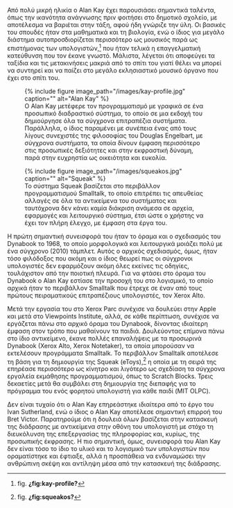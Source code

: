 Από πολύ μικρή ηλικία ο Alan Kay έχει παρουσιάσει σημαντικά ταλέντα,
όπως την ικανότητα ανάγνωσης πριν φοιτήσει στο δημοτικό σχολείο, με
αποτέλεσμα να βαριέται στην τάξη, αφού ήδη γνώριζε την ύλη. Οι βασικές
του σπουδές ήταν στα μαθηματικά και τη βιολογία, ενώ ο ίδιος για μεγάλο
διάστημα αυτοπροσδιορίζεται περισσότερο ως μουσικός παρά ως επιστήμονας
των υπολογιστών,[^1] που ήταν τελικά η επαγγελματική κατεύθυνση που τον
έκανε γνωστό. Μάλιστα, λέγεται ότι αποφεύγει τα ταξίδια και τις
μετακινήσεις μακριά από το σπίτι του γιατί θέλει να μπορεί να συντηρεί
και να παίζει στο μεγάλο εκλησιαστικό μουσικό όργανο που έχει στο σπίτι
του.

<figure id="fig:kay-profile">
{% include figure image_path="/images/kay-profile.jpg" caption=""
alt="Alan Kay" %}
<figcaption>
Ο Alan Kay μετέφερε τον προγραμματισμό με γραφικά σε ένα προσωπικό
διαδραστικό σύστημα, το οποίο σε μια εκδοχή του δημιούργησε όλα τα
σύγχρονα επιτραπέζια συστήματα. Παράλληλα, ο ίδιος παραμένει με συνέπεια
ένας από τους λίγους συνεχιστές της φιλοσοφίας του Douglas Engelbart, με
σύγχρονα συστήματα, τα οποία δίνουν έμφαση περισσότερο στις προσωπικές
δεξιότητες και στην εκφραστική δύναμη, παρά στην ευχρηστία ως οικειότητα
και ευκολία.
</figcaption>
</figure>
<figure id="fig:squeakos">
{% include figure image_path="/images/squeakos.jpg" caption=""
alt="Squeak" %}
<figcaption>
Το σύστημα Squeak βασίζεται στο περιβάλλον προγραμματισμού Smalltalk, το
οποίο επιτρέπει τις απευθείας αλλαγές σε όλα τα αντικείμενα του
συστήματος και ταυτόχρονα δεν κάνει καμία διάκριση ανάμεσα σε αρχεία,
εφαρμογές και λειτουργικό σύστημα, έτσι ώστε ο χρήστης να έχει τον πλήρη
έλεγχο, με έμφαση στα έργα του.
</figcaption>
</figure>

Η πρώτη σημαντική συνεισφορά του ήταν το όραμα και ο σχεδιασμός του
Dynabook το 1968, το οποίο μορφολογικά και λειτουργικά μοιάζει πολύ με
ένα σύγχρονο (2010) τάμπλετ. Αυτός ο αρχικός σχεδιασμός, όμως, ήταν τόσο
φιλόδοξος που ακόμη και ο ίδιος θεωρεί πως οι σύγχρονοι υπολογιστές δεν
εφαρμόζουν ακόμη όλες εκείνες τις οδηγίες, τουλάχιστον από την ποιοτική
πλευρά. Για να φτάσει στο όραμα του Dynabook ο Alan Kay εστίασε την
προσοχή του στο λογισμικό, το οποίο αρχικά ήταν το περιβάλλον Smalltalk
που έτρεχε σε έναν από τους πρώτους πειραματικούς επιτραπέζιους
υπολογιστές, τον Xerox Alto.

Μετά την εργασία του στο Xerox Parc συνέχισε να δουλεύει στην Apple και
μετά στο Viewpoints Institute, αλλά, σε κάθε περίπτωση, συνέχισε να
εργάζεται πάνω στο αρχικό όραμα του Dynabook, δίνοντας ιδιαίτερη έμφαση
στον τρόπο που μαθαίνουν τα παιδιά. Δουλεύοντας επίμονα πάνω στο ίδιο
αντικείμενο, έκανε πολλές επαναλήψεις με τα προσωρινά Dynabook (Xerox
Alto, Xerox Notetaker), τα οποία μπορούσαν να εκτελέσουν προγράμματα
Smalltalk. Το περιβάλλον Smalltalk αποτέλεσε τη βάση για τη δημιουργία
της Squeak (eToys),[^2] η οποία με τη σειρά της επηρέασε περισσότερο ως
κίνητρο και λιγότερο ως σχεδίαση τα σύγχρονα εργαλεία εκμάθησης
προγραμματισμού, όπως το Scratch Blocks. Τρεις δεκαετίες μετά θα
συμβάλει στη δημιουργία της διεπαφής για το πρόγραμμα του ενός φορητού
υπολογιστή για κάθε παιδί (MIT OLPC).

Δεν είναι τυχαίο ότι ο Alan Kay επηρεάστηκε ιδιαίτερα από το έργο του
Ivan Sutherland, ενώ o ίδιος ο Alan Kay αποτέλεσε σημαντική επιρροή του
Bret Victor. Παρατηρούμε ότι η δουλειά όλων βασίζεται στην κατασκευή της
διάδρασης με αντικείμενα στην οθόνη του υπολογιστή με στόχο τη
διευκόλυνση της επεξεργασίας της πληροφορίας και, κυρίως, της προσωπικής
έκφρασης. Η πιο σημαντική, όμως, συνεισφορά του Alan Kay δεν είναι τόσο
το ίδιο το υλικό και το λογισμικό των υπολογιστών που οραματίστηκε και
έφτιαξε, αλλά η προσπάθεια να ενδυναμώσει την ανθρώπινη σκέψη και
αντίληψη μέσα από την κατασκευή της διάδρασης.

[^1]: fig. **¿fig:kay-profile?**

[^2]: fig. **¿fig:squeakos?**
